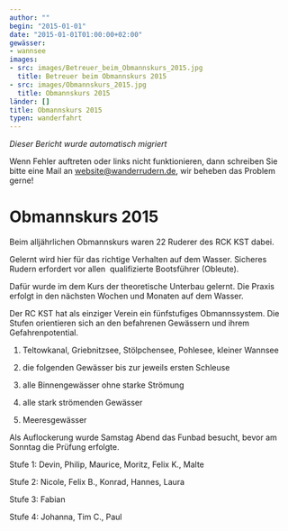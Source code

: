 ```yaml
---
author: ""
begin: "2015-01-01"
date: "2015-01-01T01:00:00+02:00"
gewässer:
- wannsee
images:
- src: images/Betreuer_beim_Obmannskurs_2015.jpg
  title: Betreuer beim Obmannskurs 2015
- src: images/Obmannskurs_2015.jpg
  title: Obmannskurs 2015
länder: []
title: Obmannskurs 2015
typen: wanderfahrt
---
```



*Dieser Bericht wurde automatisch migriert*

Wenn Fehler auftreten oder links nicht funktionieren, dann schreiben Sie bitte eine Mail an website@wanderrudern.de, wir beheben das Problem gerne!



# Obmannskurs 2015


Beim alljährlichen Obmannskurs waren 22 Ruderer des RCK KST dabei.

Gelernt wird hier für das richtige Verhalten auf dem Wasser. Sicheres Rudern erfordert vor allen  qualifizierte Bootsführer (Obleute).

Dafür wurde im dem Kurs der theoretische Unterbau gelernt. Die Praxis erfolgt in den nächsten Wochen und Monaten auf dem Wasser.

Der RC KST hat als einziger Verein ein fünfstufiges Obmannssystem. Die Stufen orientieren sich an den befahrenen Gewässern und ihrem Gefahrenpotential.

1) Teltowkanal, Griebnitzsee, Stölpchensee, Pohlesee, kleiner Wannsee

2) die folgenden Gewässer bis zur jeweils ersten Schleuse

3) alle Binnengewässer ohne starke Strömung

4) alle stark strömenden Gewässer

5) Meeresgewässer

Als Auflockerung wurde Samstag Abend das Funbad besucht, bevor am Sonntag die Prüfung erfolgte.

Stufe 1: Devin, Philip, Maurice, Moritz, Felix K., Malte

Stufe 2: Nicole, Felix B., Konrad, Hannes, Laura

Stufe 3: Fabian

Stufe 4: Johanna, Tim C., Paul
